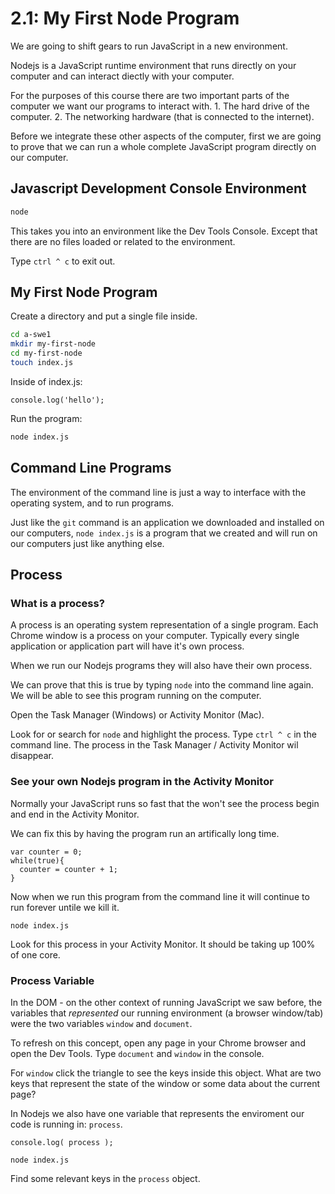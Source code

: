 # 2.1: My First Node Program

We are going to shift gears to run JavaScript in a new environment.

Nodejs is a JavaScript runtime environment that runs directly on your computer and can interact diectly with your computer.

For the purposes of this course there are two important parts of the computer we want our programs to interact with. 1. The hard drive of the computer. 2. The networking hardware \(that is connected to the internet\).

Before we integrate these other aspects of the computer, first we are going to prove that we can run a whole complete JavaScript program directly on our computer.

## Javascript Development Console Environment

```bash
node
```

This takes you into an environment like the Dev Tools Console. Except that there are no files loaded or related to the environment.

Type `ctrl ^ c` to exit out.

## My First Node Program

Create a directory and put a single file inside.

```bash
cd a-swe1
mkdir my-first-node
cd my-first-node
touch index.js
```

Inside of index.js:

```text
console.log('hello');
```

Run the program:

```bash
node index.js
```

## Command Line Programs

The environment of the command line is just a way to interface with the operating system, and to run programs.

Just like the `git` command is an application we downloaded and installed on our computers, `node index.js` is a program that we created and will run on our computers just like anything else.

## Process

### What is a process?

A process is an operating system representation of a single program. Each Chrome window is a process on your computer. Typically every single application or application part will have it's own process.

When we run our Nodejs programs they will also have their own process.

We can prove that this is true by typing `node` into the command line again. We will be able to see this program running on the computer.

Open the Task Manager \(Windows\) or Activity Monitor \(Mac\).

Look for or search for `node` and highlight the process. Type `ctrl ^ c` in the command line. The process in the Task Manager / Activity Monitor wil disappear.

### See your own Nodejs program in the Activity Monitor

Normally your JavaScript runs so fast that the won't see the process begin and end in the Activity Monitor.

We can fix this by having the program run an artifically long time.

```text
var counter = 0;
while(true){
  counter = counter + 1;
}
```

Now when we run this program from the command line it will continue to run forever untile we kill it.

```text
node index.js
```

Look for this process in your Activity Monitor. It should be taking up 100% of one core.

### Process Variable

In the DOM - on the other context of running JavaScript we saw before, the variables that _represented_ our running environment \(a browser window/tab\) were the two variables `window` and `document`.

To refresh on this concept, open any page in your Chrome browser and open the Dev Tools. Type `document` and `window` in the console.

For `window` click the triangle to see the keys inside this object. What are two keys that represent the state of the window or some data about the current page?

In Nodejs we also have one variable that represents the enviroment our code is running in: `process`.

```text
console.log( process );
```

```text
node index.js
```

Find some relevant keys in the `process` object.

